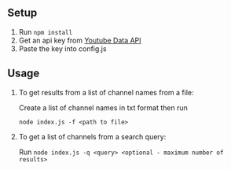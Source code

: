 ## Setup

1.  Run `npm install`
2.  Get an api key from [Youtube Data API](https://developers.google.com/youtube/v3/getting-started)
3.  Paste the key into config.js

## Usage

1.  To get results from a list of channel names from a file:

    Create a list of channel names in txt format then run

    ```
    node index.js -f <path to file>
    ```

2.  To get a list of channels from a search query:

    Run `node index.js -q <query> <optional - maximum number of results>`
